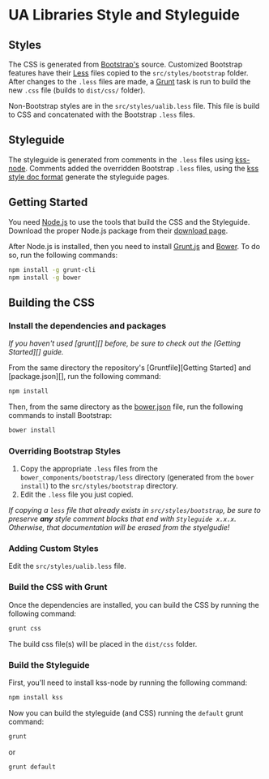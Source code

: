 UA Libraries Style and Styleguide
===========

## Styles

The CSS is generated from [Bootstrap's](http://getbootstrap.com/) source. Customized Bootstrap features have their [Less](http://lesscss.org/) files copied to the
`src/styles/bootstrap` folder. After changes to the `.less` files are made, a [Grunt](http://gruntjs.com/) task is run to build the new `.css` file (builds to `dist/css/` folder).

Non-Bootstrap styles are in the `src/styles/ualib.less` file. This file is build to CSS and concatenated with the Bootstrap `.less` files.

## Styleguide

The styleguide is generated from comments in the `.less` files using [kss-node](https://github.com/kss-node/kss-node).
Comments added the overridden Bootstrap `.less` files, using the [kss style doc format](https://github.com/kneath/kss/blob/master/SPEC.md) generate the styleguide pages.

## Getting Started

You need [Node.js](http://nodejs.org/) to use the tools that build the CSS and the Styleguide. Download the proper Node.js package from their [download page](http://nodejs.org/download/).

After Node.js is installed, then you need to install [Grunt.js](http://gruntjs.com/getting-started) and [Bower](http://bower.io/#install-bower).
To do so, run the following commands:

```bash
npm install -g grunt-cli
npm install -g bower
```

## Building the CSS

### Install the dependencies and packages
_If you haven't used [grunt][] before, be sure to check out the [Getting Started][] guide._

From the same directory the repository's [Gruntfile][Getting Started] and [package.json][], run the following command:

```bash
npm install
```

Then, from the same directory as the [bower.json](http://bower.io/docs/creating-packages/#bowerjson) file, run the following commands to install Bootstrap:

```bash
bower install
```

### Overriding Bootstrap Styles

1. Copy the appropriate `.less` files from the `bower_components/bootstrap/less` directory (generated from the `bower install`) to the `src/styles/bootstrap` directory.
2. Edit the `.less` file you just copied.

_If copying a `less` file that already exists in `src/styles/bootstrap`, be sure to preserve **any** style comment blocks that end with `Styleguide x.x.x`. Otherwise, that documentation will be erased from the styelgudie!_

### Adding Custom Styles

Edit the `src/styles/ualib.less` file.

### Build the CSS with Grunt

Once the dependencies are installed, you can build the CSS by running the following command:

```bash
grunt css
```

The build css file(s) will be placed in the `dist/css` folder.

### Build the Styleguide

First, you'll need to install kss-node by running the following command:

```bash
npm install kss
```

Now you can build the styleguide (and CSS) running the `default` grunt command:

```bash
grunt
```

or

```bash
grunt default
```


